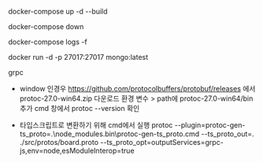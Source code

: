 docker-compose up -d --build

docker-compose down

docker-compose logs -f

docker run -d -p 27017:27017 mongo:latest

grpc
  - window 인경우
  https://github.com/protocolbuffers/protobuf/releases 에서 protoc-27.0-win64.zip 다운로드
  환경 변수 > path에 protoc-27.0-win64/bin 추가
  cmd 창에서 protoc --version 확인


  - 타입스크립트로 변환하기 위해 cmd에서 실행
  protoc --plugin=protoc-gen-ts_proto=.\node_modules\.bin\protoc-gen-ts_proto.cmd --ts_proto_out=. ./src/protos/board.proto --ts_proto_opt=outputServices=grpc-js,env=node,esModuleInterop=true
